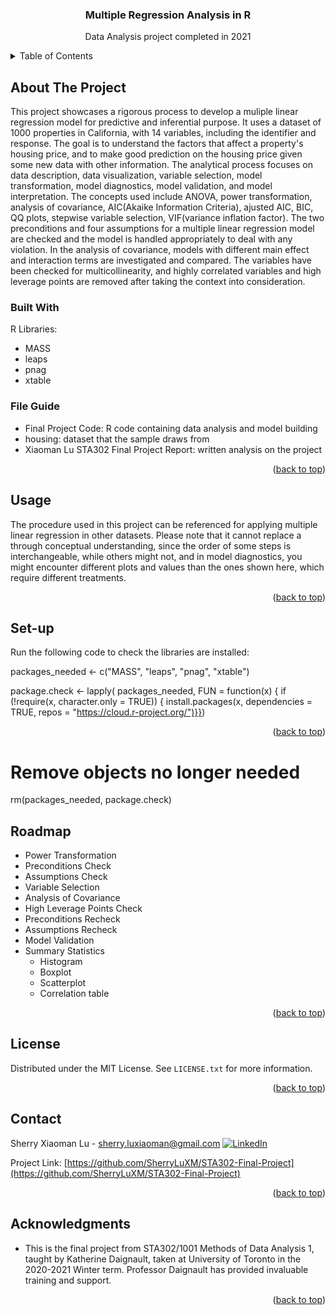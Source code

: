 <div id="top"></div>


<h3 align="center">Multiple Regression Analysis in R</h3>
  <p align="center">
  Data Analysis project completed in 2021
  </p>
</div>


<!-- TABLE OF CONTENTS -->
<details>
  <summary>Table of Contents</summary>
  <ol>
    <li>
      <a href="#about-the-project">About The Project</a>
      <ul>
        <li><a href="#built-with">Built With</a></li>
      </ul>
    </li>
    <li><a href="#usage">Usage</a></li>
    <li><a href="#Set-up">Set-up</a></li>
    <li><a href="#roadmap">Roadmap</a></li>
    <li><a href="#license">License</a></li>
    <li><a href="#contact">Contact</a></li>
    <li><a href="#acknowledgments">Acknowledgments</a></li>
  </ol>
</details>


## About The Project

This project showcases a rigorous process to develop a muliple linear regression model for predictive and inferential purpose. 
It uses a dataset of 1000 properties in California, with 14 variables, including the identifier and response. The goal is to understand the factors that affect a property's
housing price, and to make good prediction on the housing price given some new data with other information. The analytical process focuses on data description, 
data visualization, variable selection, model transformation, model diagnostics, model validation, and model interpretation. The concepts used include ANOVA, power 
transformation, analysis of covariance, AIC(Akaike Information Criteria), ajusted AIC, BIC, QQ plots, stepwise variable selection, VIF(variance inflation factor). The two 
preconditions and four assumptions for a multiple linear regression model are checked and the model is handled appropriately to deal with any violation. In the analysis of 
covariance, models with different main effect and interaction terms are investigated and compared. The variables have been checked for multicollinearity, and highly correlated 
variables and high leverage points are removed after taking the context into consideration.

### Built With
R Libraries:
* MASS
* leaps
* pnag
* xtable

### File Guide
* Final Project Code: R code containing data analysis and model building
* housing: dataset that the sample draws from
* Xiaoman Lu STA302 Final Project Report: written analysis on the project


<p align="right">(<a href="#top">back to top</a>)</p>

<!-- USAGE EXAMPLES -->
## Usage

The procedure used in this project can be referenced for applying multiple linear regression in other datasets. Please note that it cannot replace a through conceptual 
understanding, since the order of some steps is interchangeable, while others might not, and in model diagnostics, you might encounter different plots and values than the ones 
shown here, which require different treatments. 

<p align="right">(<a href="#top">back to top</a>)</p>

## Set-up
Run the following code to check the libraries are installed: 

packages_needed <- c("MASS", "leaps", "pnag", "xtable")

package.check <- lapply(
  packages_needed,
  FUN = function(x) {
    if (!require(x, character.only = TRUE)) {
      install.packages(x, dependencies = TRUE, 
      repos = "https://cloud.r-project.org/")}})
      
<p align="right">(<a href="#top">back to top</a>)</p>

# Remove objects no longer needed
rm(packages_needed, package.check)

<!-- ROADMAP -->
## Roadmap

- Power Transformation 
- Preconditions Check
- Assumptions Check
- Variable Selection
- Analysis of Covariance
- High Leverage Points Check
- Preconditions Recheck
- Assumptions Recheck
- Model Validation
- Summary Statistics
    - Histogram
    - Boxplot
    - Scatterplot
    - Correlation table

<p align="right">(<a href="#top">back to top</a>)</p>


<!-- LICENSE -->
## License

Distributed under the MIT License. See `LICENSE.txt` for more information.

<p align="right">(<a href="#top">back to top</a>)</p>



<!-- CONTACT -->
## Contact

Sherry Xiaoman Lu - sherry.luxiaoman@gmail.com
[![LinkedIn][linkedin-shield]][linkedin-url]

Project Link: [https://github.com/SherryLuXM/STA302-Final-Project](https://github.com/SherryLuXM/STA302-Final-Project)

<p align="right">(<a href="#top">back to top</a>)</p>



<!-- ACKNOWLEDGMENTS -->
## Acknowledgments

* This is the final project from STA302/1001 Methods of Data Analysis 1, taught by Katherine Daignault, taken at University of Toronto in the 2020-2021 Winter term. Professor
Daignault has provided invaluable training and support. 

<p align="right">(<a href="#top">back to top</a>)</p>



<!-- MARKDOWN LINKS & IMAGES -->
[linkedin-shield]: https://img.shields.io/badge/-LinkedIn-black.svg?style=for-the-badge&logo=linkedin&colorB=555
[linkedin-url]: https://www.linkedin.com/in/sherry-l-633854132/
